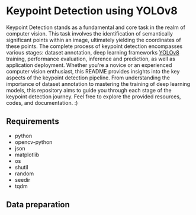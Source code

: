 # Keypoint Detection using YOLOv8
Keypoint Detection stands as a fundamental and core task in the realm of computer vision. This task involves the identification of semantically significant points within an image, ultimately yielding the coordinates of these points. The complete process of keypoint detection encompasses various stages: dataset annotation, deep learning frameworks [YOLOv8](https://github.com/ultralytics/ultralytics) training, performance evaluation, inference and prediction, as well as application deployment. Whether you're a novice or an experienced computer vision enthusiast, this README provides insights into the key aspects of the keypoint detection pipeline. From understanding the importance of dataset annotation to mastering the training of deep learning models, this repository aims to guide you through each stage of the keypoint detection journey. Feel free to explore the provided resources, codes, and documentation. :)

## Requirements
- python
- opencv-python
- json
- matplotlib
- os
- shutil
- random
- seedir
- tqdm

## Data preparation
